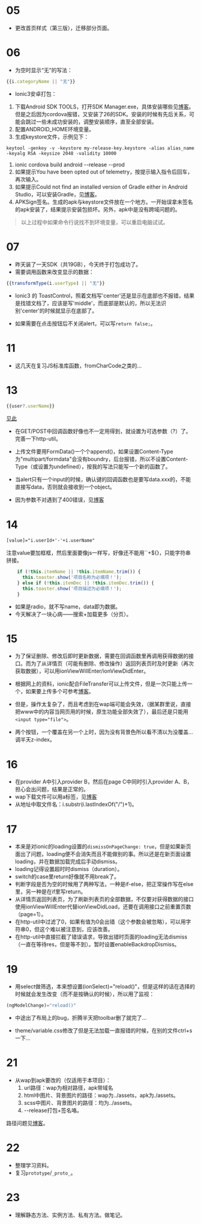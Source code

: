 # 05

- 更改首页样式（第三版），迁移部分页面。

# 06

- 为空时显示“无”的写法：

```js
{{i.categoryName || "无"}}
```

- Ionic3安卓打包：

1. 下载Android SDK TOOLS，打开SDK Manager.exe，具体安装哪些见[博客](https://blog.csdn.net/love4399/article/details/77164500/)。但是之后因为cordova报错，又安装了26的SDK。安装的时候有先后关系，可能会跳过一些未成功安装的，调整安装顺序，直至全部安装。
1. 配置ANDROID_HOME环境变量。
1. 生成keystore文件，示例见下：

```http
keytool -genkey -v -keystore my-release-key.keystore -alias alias_name -keyalg RSA -keysize 2048 -validity 10000
```

1. ionic cordova build android --release --prod
1. 如果提示You have been opted out of telemetry，按提示输入指令后回车，再次输入。
1. 如果提示Could not find an installed version of Gradle either in Android Studio，可以安装Gradle，见[博客](https://blog.csdn.net/qq_33561700/article/details/79107617)。
1. APKSign签名。生成的apk与keystore文件放在一个地方。一开始误拿未签名的apk安装了，结果提示安装包损坏。另外，apk中是没有跨域问题的。

> 以上过程中如果命令行说找不到环境变量，可以重启电脑试试。

# 07

- 昨天装了一天SDK（共19GB），今天终于打包成功了。
- 需要调用函数来改变显示的数据：

```js
{{transformType(i.userType) || "无"}}
```

- Ionic3 的 ToastControl，照着文档写'center'还是显示在底部也不报错，结果是找错文档了，应该是写'middle'，而底部是默认的，所以无法识别'center'的时候就显示在底部了。

- 如果需要在点击按钮后不关闭alert，可以写`return false;`。

# 11

- 这几天在复习JS标准库函数，fromCharCode之类的...

# 13

```js
{{user?.userName}}
```

[见此](https://blog.csdn.net/weixin_39461487/article/details/79171766)

- 在GET/POST中回调函数好像也不一定用得到，就设置为可选参数（?）了。完善一下http-util。

- 上传文件要用FormData()一个个append()，如果设置Content-Type为"multipart/formdata"会没有boundry，后台报错，所以不设置Content-Type（或设置为undefined），按我的写法只能写一个新的函数了。

- 当alert只有一个input的时候，确认键的回调函数也是要写data.xxx的，不能直接写data，否则就会接收到一个object。

- 因为参数不对遇到了400错误，见[博客](https://blog.csdn.net/lw1242189467/article/details/80048407)

# 14

```html
[value]="i.userId+'-'+i.userName"
```

注意value要加框框，然后里面要像js一样写，好像还不能用``+${}，只能字符串拼接。

```js
    if (!this.itemName || !this.itemName.trim()) {
      this.toaster.show('项目名称为必填项！');
    } else if (!this.itemDec || !this.itemDec.trim()) {
      this.toaster.show('项目描述为必填项！');
    }
```

- 如果是radio，就不写name，data即为数据。
- 今天解决了一块心病——搜索+加载更多（分页）。


# 15

- 为了保证删除、修改后即时更新数据，需要在回调函数里再调用获得数据的接口。而为了从详情页（可能有删除、修改操作）返回列表页时及时更新（再次获取数据），可以用ionViewWillEnter/ionViewDidEnter。

- 根据网上的资料，ionic配合FileTransfer可以上传文件，但是一次只能上传一个，如果要上传多个可参考[博客](https://www.jianshu.com/p/fdc3c38dd2cc)。
- 但是，操作太复杂了，而且考虑到在wap端可能会失效，（据某群里说，直接把www中的内容当网页用的时候，原生功能全部失效了），最后还是只能用`<input type="file">`。
- 两个按钮，一个覆盖在另一个上时，因为没有背景色所以看不清以为没覆盖...调半天z-index。

# 16
- 在provider A中引入provider B，然后在page C中同时引入provider A、B，担心会出问题，结果是正常的。
- wap下载文件可以用a标签，见[博客](http://www.webhek.com/post/download-attribute.html)
- 从地址中取文件名：i.substr(i.lastIndexOf("/")+1)。

# 17
- 本来是对ionic的loading设置的`dismissOnPageChange: true`，但是如果新页面出了问题，loading便不会消失而且不能做别的事。所以还是在新页面设置loading，并在数据加载完成后手动dismiss。
- loading记得设置超时时dismiss（duration）。
- switch的case里return好像就不用break了。
- 判断字段是否为空的时候用了两种写法，一种是if-else，把正常操作写在else里，另一种是在if里写return。
- 从详情页返回列表页，为了刷新列表页的全部数据，不仅要对获得数据的接口使用ionViewWillEnter代替ionViewDidLoad，还要在调用接口之前重置页数（page=1）。
- 在http-util中过滤了0，如果有值为0会出错（这个参数会被忽略），可以用字符串0，但这个难以被注意到，应该改善。
- 在http-util中直接拦截了错误请求，导致出错时页面的loading无法dismiss（一直在等待res，但是等不到）。暂时设置enableBackdropDismiss。

# 19
- 用select做筛选，本来想设置(ionSelect)="reload()"，但是这样的话在选择的时候就会发生改变（而不是按确认的时候），所以用了监视：

```js
(ngModelChange)="reload()"
```

- 中途出了布局上的bug，折腾半天把toolbar删了就完了...

- theme/variable.css修改了但是无法加载一直报错的时候，在别的文件ctrl+s一下...

# 21

- 从wap到apk要改的（仅适用于本项目）：
  1. url路径：wap为相对路径，apk带域名
  2. html中图片、背景图片的路径：wap为../assets，apk为./assets。
  3. scss中图片、背景图片的路径：均为../assets。
  4. --release打包+签名咯。

路径问题见[博客](https://blog.csdn.net/wtunique/article/details/78554736)。

# 22

- 整理学习资料。
- 复习`prototype`/`_proto_`。

# 23

- 理解静态方法、实例方法、私有方法。做笔记。